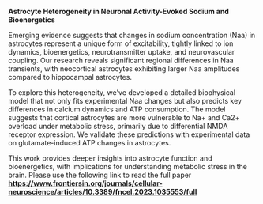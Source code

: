 **Astrocyte Heterogeneity in Neuronal Activity-Evoked Sodium and Bioenergetics**

Emerging evidence suggests that changes in sodium concentration (Naa) in astrocytes represent a unique form of excitability, tightly linked to ion dynamics, bioenergetics, neurotransmitter uptake, and neurovascular coupling. Our research reveals significant regional differences in Naa transients, with neocortical astrocytes exhibiting larger Naa amplitudes compared to hippocampal astrocytes.

To explore this heterogeneity, we've developed a detailed biophysical model that not only fits experimental Naa changes but also predicts key differences in calcium dynamics and ATP consumption. The model suggests that cortical astrocytes are more vulnerable to Na+ and Ca2+ overload under metabolic stress, primarily due to differential NMDA receptor expression. We validate these predictions with experimental data on glutamate-induced ATP changes in astrocytes.

This work provides deeper insights into astrocyte function and bioenergetics, with implications for understanding metabolic stress in the brain. Please use the following link to read the full paper
**https://www.frontiersin.org/journals/cellular-neuroscience/articles/10.3389/fncel.2023.1035553/full**
